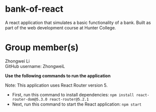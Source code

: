 # bank-of-react
A react application that simulates a basic functionality of a bank. Built as part of the web development course at Hunter College.

# Group member(s)
Zhongwei Li \
GitHub username: ZhongweiL

**Use the following commands to run the application**

Note: This application uses React Router version 5.
- First, run this command to install dependencies:
```npm install react-router-dom@5.3.0 react-router@5.2.1```
- Next, run this command to start the React application:
```npm start```
